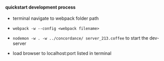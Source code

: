 


#### quickstart development process


- terminal navigate to webpack folder path
- `webpack -w --config <webpack filename>`

- `nodemon -w . -w ../concordance/ server_213.coffee` to start the dev-server
- load browser to localhost:port listed in terminal
